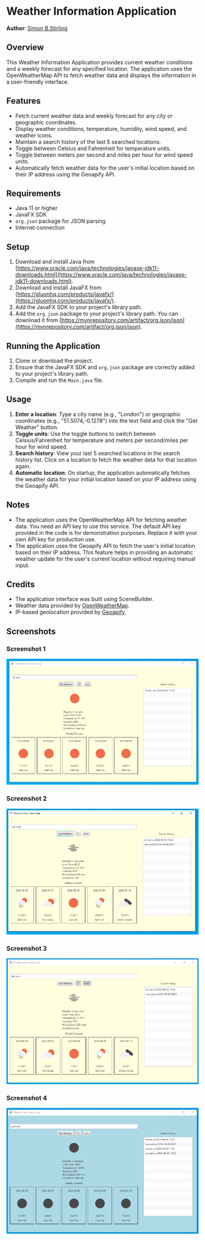 # Weather Information Application

**Author**: [Simon B.Stirling](https://bestdev.co.il)

## Overview

This Weather Information Application provides current weather conditions and a weekly forecast for any specified location. The application uses the OpenWeatherMap API to fetch weather data and displays the information in a user-friendly interface.

## Features

- Fetch current weather data and weekly forecast for any city or geographic coordinates.
- Display weather conditions, temperature, humidity, wind speed, and weather icons.
- Maintain a search history of the last 5 searched locations.
- Toggle between Celsius and Fahrenheit for temperature units.
- Toggle between meters per second and miles per hour for wind speed units.
- Automatically fetch weather data for the user's initial location based on their IP address using the Geoapify API.

## Requirements

- Java 11 or higher
- JavaFX SDK
- `org.json` package for JSON parsing
- Internet connection

## Setup

1. Download and install Java from [https://www.oracle.com/java/technologies/javase-jdk11-downloads.html](https://www.oracle.com/java/technologies/javase-jdk11-downloads.html).
2. Download and install JavaFX from [https://gluonhq.com/products/javafx/](https://gluonhq.com/products/javafx/).
3. Add the JavaFX SDK to your project's library path.
4. Add the `org.json` package to your project's library path. You can download it from [https://mvnrepository.com/artifact/org.json/json](https://mvnrepository.com/artifact/org.json/json).

## Running the Application

1. Clone or download the project.
2. Ensure that the JavaFX SDK and `org.json` package are correctly added to your project's library path.
3. Compile and run the `Main.java` file.

## Usage

1. **Enter a location**: Type a city name (e.g., "London") or geographic coordinates (e.g., "51.5074,-0.1278") into the text field and click the "Get Weather" button.
2. **Toggle units**: Use the toggle buttons to switch between Celsius/Fahrenheit for temperature and meters per second/miles per hour for wind speed.
3. **Search history**: View your last 5 searched locations in the search history list. Click on a location to fetch the weather data for that location again.
4. **Automatic location**: On startup, the application automatically fetches the weather data for your initial location based on your IP address using the Geoapify API.

## Notes

- The application uses the OpenWeatherMap API for fetching weather data. You need an API key to use this service. The default API key provided in the code is for demonstration purposes. Replace it with your own API key for production use.
- The application uses the Geoapify API to fetch the user's initial location based on their IP address. This feature helps in providing an automatic weather update for the user's current location without requiring manual input.

## Credits

- The application interface was built using SceneBuilder.
- Weather data provided by [OpenWeatherMap](https://openweathermap.org/).
- IP-based geolocation provided by [Geoapify](https://www.geoapify.com/).

## Screenshots

### Screenshot 1

![Screenshot 1](screenshot1.png)

### Screenshot 2

![Screenshot 2](screenshot2.png)

### Screenshot 3

![Screenshot 3](screenshot3.png)

### Screenshot 4

![Screenshot 4](screenshot4.png)
